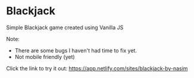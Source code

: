 # Blackjack
Simple Blackjack game created using Vanilla JS

Note: 
- There are some bugs I haven't had time to fix yet.
- Not mobile friendly (yet)

Click the link to try it out:
https://app.netlify.com/sites/blackjack-by-nasim

